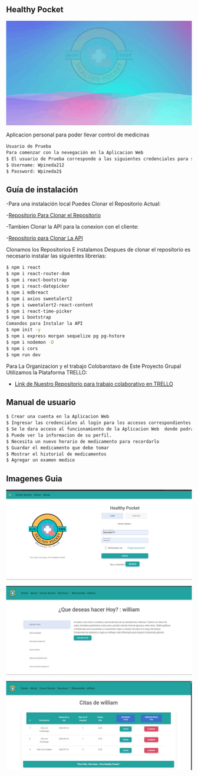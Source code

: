 ## Healthy Pocket 
![Pensando En tu Salud](https://github.com/wpineda21/HealthyPocketProject/blob/main/src/pages/Image/Pensando%20En%20tu%20Salud.gif)

Aplicacion personal para poder llevar control de medicinas 

```sh
Usuario de Prueba
Para comenzar con la nevegación en la Aplicacion Web
$ El usuario de Prueba corresponde a las siguientes credenciales para su acceso.
$ Username: Wpineda212
$ Password: Wpineda2$
```

## Guía de instalación
-Para una instalación local Puedes Clonar el Repositorio Actual:

-[Repositorio Para Clonar el Repositorio](https://github.com/UCASV/poryecto-healthypocket)


-Tambien Clonar la API para la conexion con el cliente:

-[Repositorio para Clonar La API](https://github.com/wpineda21/HealthyPocketApi-2.0.git)

Clonamos los Repositorios E instalamos Despues de clonar el repositorio es necesario instalar las siguientes librerias:

```sh
$ npm i react
$ npm i react-router-dom
$ npm i react-bootstrap
$ npm i react-datepicker
$ npm i mdbreact
$ npm i axios sweetalert2   
$ npm i sweetalert2-react-content
$ npm i react-time-picker
$ npm i bootstrap
Comandos para Instalar la API
$ npm init -y
$ npm i express morgan sequelize pg pg-hstore
$ npm i nodemon -D
$ npm i cors
$ npm run dev
```
Para La Organizacion y el trabajo Colobarotavo de Este Proyecto Grupal Utilizamos la Plataforma TRELLO:

- [Link de Nuestro Repositorio para trabajo colaborativo en TRELLO](https://trello.com/b/nr43tbAX/practicaprofesional)

## Manual de usuario

```sh
$ Crear una cuenta en la Aplicacion Web
$ Ingresar las credenciales al login para los accesos correspondientes.
$ Se le dara acceso al funcionamiento de la Aplicacion Web  donde podra comenzar a usar sus funcionalidades.
$ Puede ver la informacion de su perfil.
$ Necesita un nuevo horario de medicamento para recordarlo
$ Guardar el medicamento que debe tomar
$ Mostrar el historial de medicamentos
$ Agregar un examen medico
```
## Imagenes Guia

![Incio de Sesion](https://github.com/wpineda21/HealthyPocketProject/blob/main/src/pages/Image/Prueba%201.png)

![Incio de Sesion](https://github.com/wpineda21/HealthyPocketProject/blob/main/src/pages/Image/Prueba%202.jpg)

![Incio de Sesion](https://github.com/wpineda21/HealthyPocketProject/blob/main/src/pages/Image/Prueba%203.jpg)
